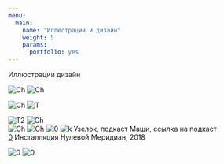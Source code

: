 ```yaml
---
menu:
  main:
    name: "Иллюстрации и дизайн"
    weight: 5
    params:
      portfolio: yes
---
```

Иллюстрации дизайн



![Ch](Chebo.png)
![Ch](ch2.png)

![Ch](DD.png)
![T](T.png)

![T2](T2.png) 
![Ch](14j.png)  
![Ch](S.png)
![Ch](sk.png)
![0](0.png)
![k](K.png)
Узелок, подкаст Маши, ссылка на подкаст  
[0](B.png)
Инсталляция Нулевой Меридиан, 2018 


![0](B.png) 
![0](L.png)  

